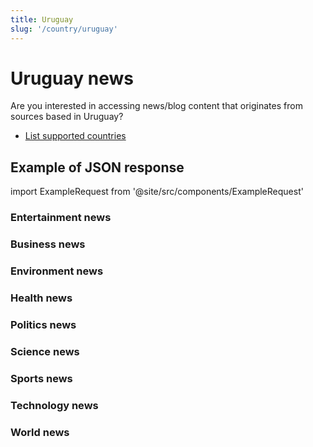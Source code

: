 ```yaml
---
title: Uruguay
slug: '/country/uruguay'
---
```


# Uruguay news

Are you interested in accessing news/blog content that originates from sources based in Uruguay?

- [List supported countries](/get-articles/countries)

## Example of JSON response

import ExampleRequest from '@site/src/components/ExampleRequest'

### Entertainment news
<ExampleRequest url="https://api.apitube.io/v1/news/articles?limit=2&category=news/Arts_and_Entertainment&country=uy"></ExampleRequest>

### Business news
<ExampleRequest url="https://api.apitube.io/v1/news/articles?limit=2&category=news/Business&country=uy"></ExampleRequest>

### Environment news
<ExampleRequest url="https://api.apitube.io/v1/news/articles?limit=2&category=news/Environment&country=uy"></ExampleRequest>

### Health news
<ExampleRequest url="https://api.apitube.io/v1/news/articles?limit=2&category=news/Health&country=uy"></ExampleRequest>

### Politics news
<ExampleRequest url="https://api.apitube.io/v1/news/articles?limit=2&category=news/Politics&country=uy"></ExampleRequest>

### Science news
<ExampleRequest url="https://api.apitube.io/v1/news/articles?limit=2&category=news/Science&country=uy"></ExampleRequest>

### Sports news
<ExampleRequest url="https://api.apitube.io/v1/news/articles?limit=2&category=news/Sports&country=uy"></ExampleRequest>

### Technology news
<ExampleRequest url="https://api.apitube.io/v1/news/articles?limit=2&category=news/Technology&country=uy"></ExampleRequest>

### World news
<ExampleRequest url="https://api.apitube.io/v1/news/articles?limit=2&category=news/World&country=uy"></ExampleRequest>
